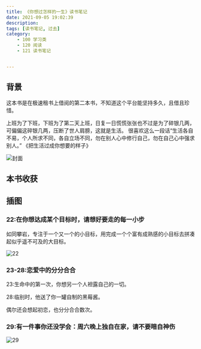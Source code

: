 ```yaml
---
title: 《你想过怎样的一生》读书笔记
date: 2021-09-05 19:02:39
description: 
tags: [读书笔记, 过去]
category:
    - 100 学习类
    - 120 阅读
    - 121 读书笔记


---
```


## 背景

这本书是在极速租书上借阅的第二本书，不知道这个平台能坚持多久，且借且珍惜。

上班为了下班，下班为了第二天上班，日复一日慌慌张张也不过是为了碎银几两，可偏偏这碎银几两，压断了世人肩膀，这就是生活。 很喜欢这么一段话“生活各自不易，个人所求不同，各自立场不同，勿在别人心中修行自己，勿在自己心中强求别人。” 《把生活过成你想要的样子》

![封面](https://cdn.jsdelivr.net/gh/Xiaolong00/raines-photo@master/blog/WechatIMG30.6ha7hfz8m1c0.jpeg)



## 本书收获



## 

## 插图

### 22:在你想达成某个目标时，请想好要走的每一小步

如同攀岩，专注于一个又一个的小目标，用完成一个个富有成熟感的小目标去拼凑起似乎遥不可及的大目标。

![22](https://cdn.jsdelivr.net/gh/Xiaolong00/raines-photo@master/blog/311630843335_.sx6a2lgj028.jpg)

### 23-28:恋爱中的分分合合

23:生命中的第一次，你想另一个人袒露自己的一切。

28:临别时，他送了你一罐自制的黑莓酱。

偶尔还会想起初恋，也分分合合数次。

### 29:有一件事你还没学会：周六晚上独自在家，请不要暗自神伤



![29](https://cdn.jsdelivr.net/gh/Xiaolong00/raines-photo@master/blog/WechatIMG32.2tev49pnhou0.jpeg)















